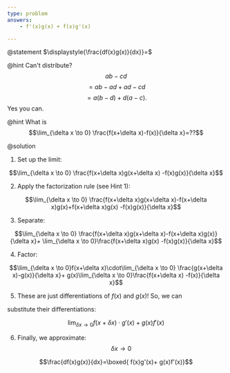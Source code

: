 ```yaml
---
type: problem
answers:
	- f'(x)g(x) + f(x)g'(x)

---
```


@statement
$\displaystyle{\frac{df(x)g(x)}{dx}}=$ 

@hint
Can\'t distribute? $$ab-cd$$ $$=ab-ad+ad-cd$$ $$=a(b-d)+d(a-c).$$ Yes you can.

@hint
What is $$\lim_{\delta x \to 0} \frac{f(x+\delta x)-f(x)}{\delta x}=??$$

@solution
1.  Set up the limit:

$$\lim_{\delta x \to 0} \frac{f(x+\delta x)g(x+\delta x) -f(x)g(x)}{\delta x}$$

  

2.  Apply the factorization rule (see Hint 1):

$$\lim_{\delta x \to 0} \frac{f(x+\delta x)g(x+\delta x)-f(x+\delta x)g(x)+f(x+\delta x)g(x) -f(x)g(x)}{\delta x}$$

  

3.  Separate:

$$\lim_{\delta x \to 0} \frac{f(x+\delta x)g(x+\delta x)-f(x+\delta x)g(x)}{\delta x}+ \lim_{\delta x \to 0}\frac{f(x+\delta x)g(x) -f(x)g(x)}{\delta x}$$

  

4.  Factor:

$$\lim_{\delta x \to 0}f(x+\delta x)\cdot\lim_{\delta x \to 0} \frac{g(x+\delta x)-g(x)}{\delta x}+ g(x)\lim_{\delta x \to 0}\frac{f(x+\delta x) -f(x)}{\delta x}$$

  

5.  These are just differentiations of $f(x)$ and $g(x)$! So, we can

substitute their differentiations:

  

$$\lim_{\delta x \to 0}f(x+\delta x)\cdot g'(x)+ g(x)f'(x)$$

  

6.  Finally, we approximate: $$\delta x \rightarrow 0$$

$$\frac{df(x)g(x)}{dx}=\boxed{ f(x)g'(x)+ g(x)f'(x)}$$

<!--stackedit_data:
eyJoaXN0b3J5IjpbMTQ4MTA5OTE3NSwtNzgxMDUxMDk3XX0=
-->